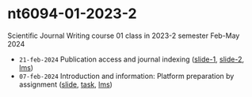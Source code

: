 # nt6094-01-2023-2
Scientific Journal Writing course 01 class in 2023-2 semester Feb-May 2024

+ `21-feb-2024` Publication access and journal indexing ([slide-1](https://zenodo.org/records/7058928), [slide-2](https://zenodo.org/records/7082129), [lms](https://edunex.itb.ac.id/courses/58912/preview/234932))
+ `07-feb-2024` Introduction and information: Platform preparation by assignment ([slide](https://osf.io/2dscm), [task](https://github.com/dudung/nt6094-01-2023-2/issues/1), [lms](https://edunex.itb.ac.id/courses/58912/preview/225046))
